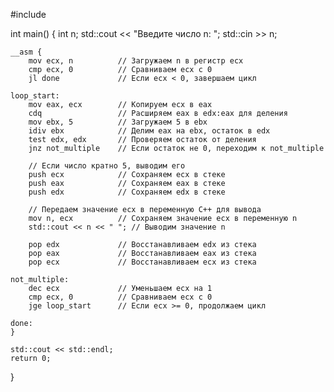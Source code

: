 #include <iostream>

int main() {
    int n;
    std::cout << "Введите число n: ";
    std::cin >> n;

    __asm {
        mov ecx, n          // Загружаем n в регистр ecx
        cmp ecx, 0          // Сравниваем ecx с 0
        jl done             // Если ecx < 0, завершаем цикл

    loop_start:
        mov eax, ecx        // Копируем ecx в eax
        cdq                 // Расширяем eax в edx:eax для деления
        mov ebx, 5          // Загружаем 5 в ebx
        idiv ebx            // Делим eax на ebx, остаток в edx
        test edx, edx       // Проверяем остаток от деления
        jnz not_multiple    // Если остаток не 0, переходим к not_multiple

        // Если число кратно 5, выводим его
        push ecx            // Сохраняем ecx в стеке
        push eax            // Сохраняем eax в стеке
        push edx            // Сохраняем edx в стеке

        // Передаем значение ecx в переменную C++ для вывода
        mov n, ecx          // Сохраняем значение ecx в переменную n
        std::cout << n << " "; // Выводим значение n

        pop edx             // Восстанавливаем edx из стека
        pop eax             // Восстанавливаем eax из стека
        pop ecx             // Восстанавливаем ecx из стека

    not_multiple:
        dec ecx             // Уменьшаем ecx на 1
        cmp ecx, 0          // Сравниваем ecx с 0
        jge loop_start      // Если ecx >= 0, продолжаем цикл

    done:
    }

    std::cout << std::endl;
    return 0;
}
